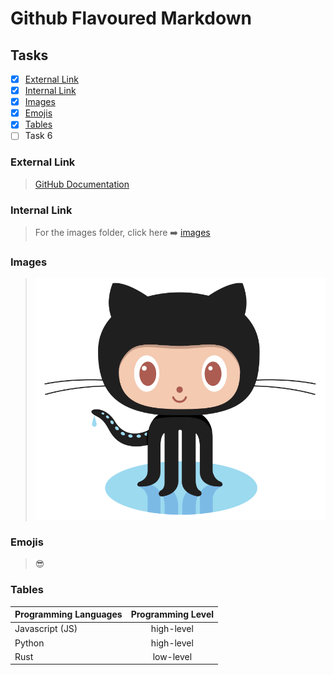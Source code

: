 # Github Flavoured Markdown

## Tasks

- [X] [External Link](#external-link)
- [X] [Internal Link](#internal-link)
- [X] [Images](#images)
- [X] [Emojis](#emojis)
- [X] [Tables](#tables)
- [ ] Task 6

### External Link

> [GitHub Documentation](https://docs.github.com/en)

### Internal Link

> For the images folder, click here ➡️ [images](/images/)

### Images

> ![Github logo](/images/logo.png)

### Emojis

> 😎

### Tables

| Programming Languages | Programming Level |
|:-----------------------|:---------:|
| Javascript (JS) | high-level |
| Python | high-level |
| Rust | low-level |

